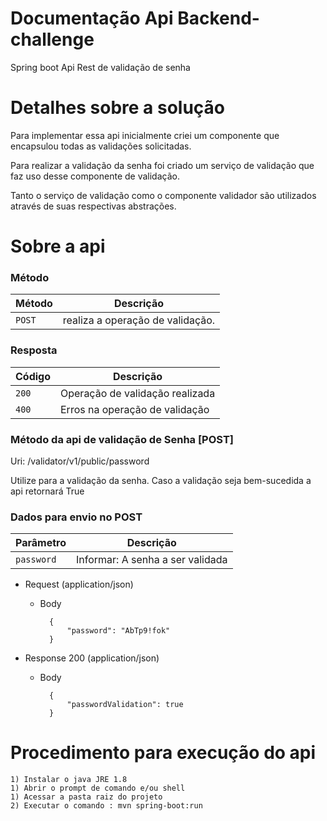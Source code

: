 # Documentação Api Backend-challenge
Spring boot Api Rest de validação de senha


# Detalhes sobre a solução
Para implementar essa api inicialmente criei um componente que encapsulou todas as validações solicitadas.		
	
Para realizar a validação da senha foi criado um serviço de validação que faz uso desse componente de validação.
	
Tanto o serviço de validação como o componente validador são utilizados através de suas respectivas abstrações.
	
# Sobre a api

### Método

| Método | Descrição |
|---|---|
| `POST` | realiza a operação de validação. |

### Resposta
| Código | Descrição |
|---|---|
| `200` | Operação de validação realizada |
| `400` | Erros na operação de validação |

### Método da api de validação de Senha [POST]
Uri:  /validator/v1/public/password

Utilize para a validação da senha. Caso a validação seja bem-sucedida a api retornará True

### Dados para envio no POST
| Parâmetro | Descrição |
|---|---|
| `password` | Informar: A senha a ser validada |

+ Request (application/json)

    + Body

            {
                "password": "AbTp9!fok"                
            }

+ Response 200 (application/json)

    + Body

            {
                "passwordValidation": true                
            }
            
# Procedimento para execução do api
	1) Instalar o java JRE 1.8
	1) Abrir o prompt de comando e/ou shell
	1) Acessar a pasta raiz do projeto
	2) Executar o comando : mvn spring-boot:run
	
